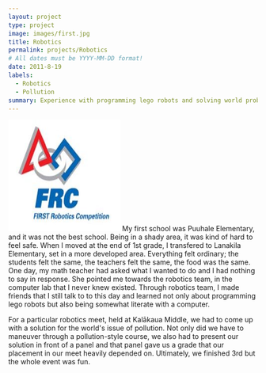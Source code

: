 ```yaml
---
layout: project
type: project
image: images/first.jpg
title: Robotics
permalink: projects/Robotics
# All dates must be YYYY-MM-DD format!
date: 2011-8-19
labels:
  - Robotics
  - Pollution
summary: Experience with programming lego robots and solving world problems.
---
```


<img class="ui medium left floated image" src="../images/first.jpg">
My first school was Puuhale Elementary, and it was not the best school. Being in a shady area, it was kind of hard to feel safe. When I moved at the end of 1st grade, I transfered to Lanakila Elementary, set in a more developed area. Everything felt ordinary; the students felt the same, the teachers felt the same, the food was the same. One day, my math teacher had asked what I wanted to do and I had nothing to say in response. She pointed me towards the robotics team, in the computer lab that I never knew existed. Through robotics team, I made friends that I still talk to to this day and learned not only about programming lego robots but also being somewhat literate with a computer. 

For a particular robotics meet, held at Kalākaua Middle, we had to come up with a solution for the world's issue of pollution. Not only did we have to maneuver through a pollution-style course, we also had to present our solution in front of a panel and that panel gave us a grade that our placement in our meet heavily depended on. Ultimately, we finished 3rd but the whole event was fun.

